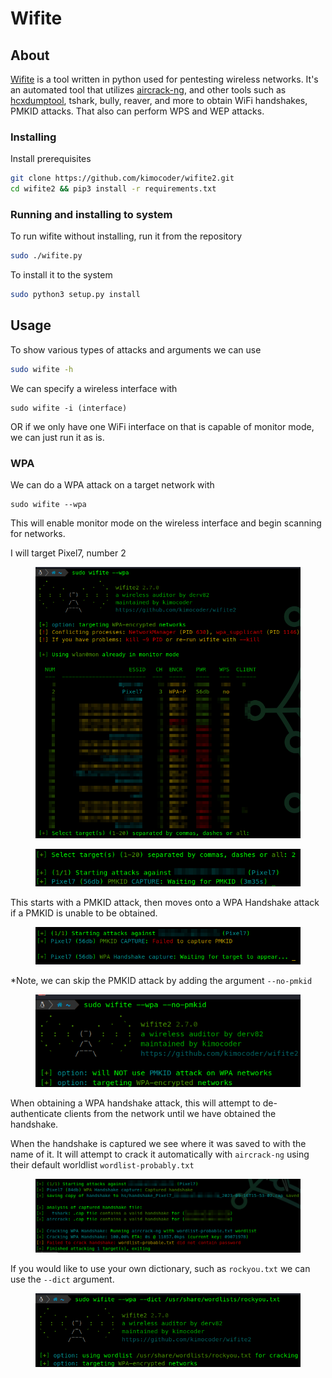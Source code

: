 # Wifite

## About

[Wifite](https://github.com/kimocoder/wifite2) is a tool written in python used for pentesting wireless networks. It's an automated tool that utilizes [aircrack-ng](aircrack-ng.md), and other tools such as [hcxdumptool](hcxdumptool.md), tshark, bully, reaver, and more to obtain WiFi handshakes, PMKID attacks. That also can perform WPS and WEP attacks.&#x20;

### Installing

Install prerequisites

```bash
git clone https://github.com/kimocoder/wifite2.git
cd wifite2 && pip3 install -r requirements.txt
```

### Running and installing to system

To run wifite without installing, run it from the repository

```bash
sudo ./wifite.py
```

To install it to the system

```bash
sudo python3 setup.py install
```

## Usage

To show various types of attacks and arguments we can use

```bash
sudo wifite -h
```

We can specify a wireless interface with

```
sudo wifite -i (interface)
```

OR if we only have one WiFi interface on that is capable of monitor mode, we can just run it as is.

### WPA

We can do a WPA attack on a target network with

```
sudo wifite --wpa
```

This will enable monitor mode on the wireless interface and begin scanning for networks.

I will target Pixel7, number 2

<figure><img src="../../../.gitbook/assets/image (472).png" alt=""><figcaption></figcaption></figure>

<figure><img src="../../../.gitbook/assets/image (473).png" alt=""><figcaption></figcaption></figure>

This starts with a PMKID attack, then moves onto a WPA Handshake attack if a PMKID is unable to be obtained.&#x20;

<figure><img src="../../../.gitbook/assets/image (474).png" alt=""><figcaption></figcaption></figure>

\*Note, we can skip the PMKID attack by adding the argument `--no-pmkid`&#x20;

<figure><img src="../../../.gitbook/assets/image (475).png" alt=""><figcaption></figcaption></figure>

When obtaining a WPA handshake attack, this will attempt to de-authenticate clients from the network until we have obtained the handshake.

When the handshake is captured we see where it was saved to with the name of it. It will attempt to crack it automatically with `aircrack-ng` using their default worldlist `wordlist-probably.txt`&#x20;

<figure><img src="../../../.gitbook/assets/image (476).png" alt=""><figcaption></figcaption></figure>

If you would like to use your own dictionary, such as `rockyou.txt` we can use the `--dict` argument.

<figure><img src="../../../.gitbook/assets/image (477).png" alt=""><figcaption></figcaption></figure>
